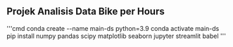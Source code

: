 ## Projek Analisis Data Bike per Hours

'''cmd
conda create --name main-ds python=3.9
conda activate main-ds
pip install numpy pandas scipy matplotlib seaborn jupyter streamlit babel
'''
